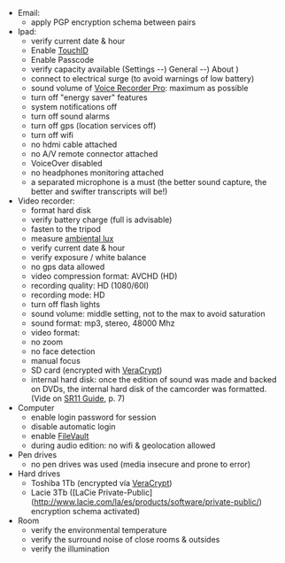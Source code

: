 + Email:
    * apply PGP encryption schema between pairs
+ Ipad:
    * verify current date & hour
	* Enable [TouchID](https://support.apple.com/en-us/HT204587)
	* Enable Passcode
	* verify capacity available (Settings --) General --) About )
	* connect to electrical surge (to avoid warnings of low battery)
	* sound volume of [Voice Recorder Pro](https://itunes.apple.com/ar/app/voice-record-pro/id546983235?mt=8): maximum as possible
	* turn off "energy saver" features
	* system notifications off
	* turn off sound alarms
	* turn off gps (location services off)
	* turn off wifi
	* no hdmi cable attached
	* no A/V remote connector attached
	* VoiceOver disabled
	* no headphones monitoring attached
	* a separated microphone is a must (the better sound capture, the better and swifter transcripts will be!)
+ Video recorder:
    * format hard disk
	* verify battery charge (full is advisable)
    * fasten to the tripod
	* measure [ambiental lux](https://itunes.apple.com/es/app/light-meter-lux-measurement-tool/id642285909?mt=8)
    * verify current date & hour
	* verify exposure / white balance
	* no gps data allowed
	* video compression format: AVCHD (HD)
	* recording quality: HD (1080/60I)
	* recording mode: HD
	* turn off flash lights
    * sound volume: middle setting, not to the max to avoid saturation
	* sound format: mp3, stereo, 48000 Mhz
	* video format: 
	* no zoom
	* no face detection
	* manual focus
	* SD card (encrypted with [VeraCrypt](https://veracrypt.codeplex.com/))
    * internal hard disk: once the edition of sound was made and backed on DVDs, the internal hard disk of the camcorder was formatted. (Vide on [SR11 Guide](https://bitbucket.org/imhicihu/focus-group-2016/downloads/sr11guide.pdf), p. 7)
+ Computer
    * enable login password for session
	* disable automatic login
	* enable [FileVault](https://support.apple.com/en-us/HT204837)
	* during audio edition: no wifi & geolocation allowed
+ Pen drives
    * no pen drives was used (media insecure and prone to error)
+ Hard drives
    * Toshiba 1Tb (encrypted vía [VeraCrypt](https://veracrypt.codeplex.com/))
    * Lacie 3Tb ([LaCie Private-Public] (http://www.lacie.com/la/es/products/software/private-public/) encryption schema activated) 
+ Room
    * verify the environmental temperature
	* verify the surround noise of close rooms & outsides
	* verify the illumination